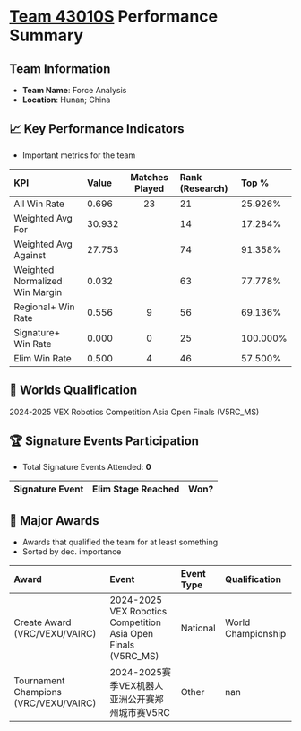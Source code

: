 # [Team 43010S](https://https://www.robotevents.com/teams/V5RC/43010S) Performance Summary

##  Team Information
- **Team Name**: Force Analysis
- **Location**: Hunan; China

## 📈 Key Performance Indicators
- Important metrics for the team

| KPI | Value | Matches Played | Rank (Research) | Top % |
|:---|:-----|:--------------:|:----|:-----|
| All Win Rate | 0.696 | 23 | 21 | 25.926% |
| Weighted Avg For | 30.932 |  | 14 | 17.284% |
| Weighted Avg Against | 27.753 |  | 74 | 91.358% |
| Weighted Normalized Win Margin | 0.032 |  | 63 | 77.778% |
| Regional+ Win Rate | 0.556 | 9 | 56 | 69.136% |
| Signature+ Win Rate | 0.000 | 0 | 25 | 100.000% |
| Elim Win Rate | 0.500 | 4 | 46 | 57.500% |


## 🎯 Worlds Qualification
2024-2025 VEX Robotics Competition Asia Open Finals (V5RC_MS)

## 🏆 Signature Events Participation
- Total Signature Events Attended: **0**

| Signature Event | Elim Stage Reached | Won? |
|:----------------|:-------------------|:----|


## 🥇 Major Awards
- Awards that qualified the team for at least something
- Sorted by dec. importance

| Award | Event | Event Type | Qualification |
|:------|:------|:-----------|:--------------|
| Create Award (VRC/VEXU/VAIRC) | 2024-2025 VEX Robotics Competition Asia Open Finals (V5RC_MS) | National | World Championship |
| Tournament Champions (VRC/VEXU/VAIRC) | 2024-2025赛季VEX机器人亚洲公开赛郑州城市赛V5RC | Other | nan |

